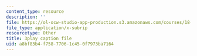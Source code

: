 ```yaml
---
content_type: resource
description: ''
file: https://ol-ocw-studio-app-production.s3.amazonaws.com/courses/18-01-single-variable-calculus-fall-2006/a8bf83b4f75877061c450f7973ba7164_4sTKcvYMNxk.srt
file_type: application/x-subrip
resourcetype: Other
title: 3play caption file
uid: a8bf83b4-f758-7706-1c45-0f7973ba7164
---
```

